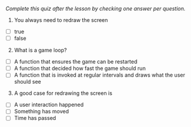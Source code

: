 *Complete this quiz after the lesson by checking one answer per question.*

1. You always need to redraw the screen

- [ ] true
- [ ] false

2. What is a game loop?

- [ ] A function that ensures the game can be restarted
- [ ] A function that decided how fast the game should run
- [ ] A function that is invoked at regular intervals and draws what the user should see

3. A good case for redrawing the screen is
   
- [ ] A user interaction happened
- [ ] Something has moved
- [ ] Time has passed